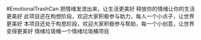 #EmotionalTrashCan
把情绪发泄出来，让生活更美好
释放你的情绪让你的生活更美好
此项目还在构想阶段，欢迎大家积极参与助力，每人一个小点子，让世界更美好
本项目还处于构思阶段，欢迎大家积极参与帮助，每一个小创意，让世界变得更美好
情绪垃圾桶一个情绪垃圾桶项目
